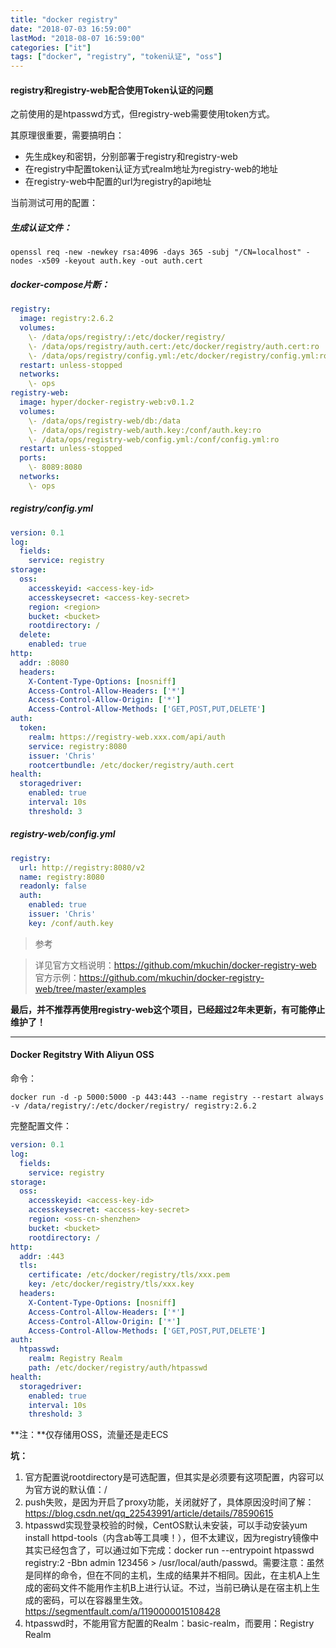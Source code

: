 ```yaml
---
title: "docker registry"
date: "2018-07-03 16:59:00"
lastMod: "2018-08-07 16:59:00"
categories: ["it"]
tags: ["docker", "registry", "token认证", "oss"]
---
```


#### registry和registry-web配合使用Token认证的问题

之前使用的是htpasswd方式，但registry-web需要使用token方式。

其原理很重要，需要搞明白：

* 先生成key和密钥，分别部署于registry和registry-web
* 在registry中配置token认证方式realm地址为registry-web的地址
* 在registry-web中配置的url为registry的api地址


当前测试可用的配置：

##### 生成认证文件：

```shell
openssl req -new -newkey rsa:4096 -days 365 -subj "/CN=localhost" -nodes -x509 -keyout auth.key -out auth.cert
```

##### docker-compose片断：

```yaml
registry:
  image: registry:2.6.2
  volumes:
    \- /data/ops/registry/:/etc/docker/registry/
    \- /data/ops/registry/auth.cert:/etc/docker/registry/auth.cert:ro
    \- /data/ops/registry/config.yml:/etc/docker/registry/config.yml:ro
  restart: unless-stopped
  networks:
    \- ops
registry-web:
  image: hyper/docker-registry-web:v0.1.2
  volumes:
    \- /data/ops/registry-web/db:/data
    \- /data/ops/registry-web/auth.key:/conf/auth.key:ro
    \- /data/ops/registry-web/config.yml:/conf/config.yml:ro
  restart: unless-stopped
  ports:
    \- 8089:8080
  networks:
    \- ops
```

##### registry/config.yml

```yaml
version: 0.1
log:
  fields:
    service: registry
storage:
  oss:
    accesskeyid: <access-key-id>
    accesskeysecret: <access-key-secret>
    region: <region>
    bucket: <bucket>
    rootdirectory: /
  delete:
    enabled: true
http:
  addr: :8080
  headers:
    X-Content-Type-Options: [nosniff]
    Access-Control-Allow-Headers: ['*']
    Access-Control-Allow-Origin: ['*']
    Access-Control-Allow-Methods: ['GET,POST,PUT,DELETE']
auth:
  token:
    realm: https://registry-web.xxx.com/api/auth
    service: registry:8080
    issuer: 'Chris'
    rootcertbundle: /etc/docker/registry/auth.cert
health:
  storagedriver:
    enabled: true
    interval: 10s
    threshold: 3
```

##### registry-web/config.yml

```yaml
registry:
  url: http://registry:8080/v2
  name: registry:8080
  readonly: false
  auth:
    enabled: true
    issuer: 'Chris'
    key: /conf/auth.key
```

> 参考

> 详见官方文档说明：<https://github.com/mkuchin/docker-registry-web>
> 官方示例：<https://github.com/mkuchin/docker-registry-web/tree/master/examples>

**最后，并不推荐再使用registry-web这个项目，已经超过2年未更新，有可能停止维护了！**

---

#### Docker Regitstry With Aliyun OSS

命令：

```shell
docker run -d -p 5000:5000 -p 443:443 --name registry --restart always -v /data/registry/:/etc/docker/registry/ registry:2.6.2
```

完整配置文件：

```yaml
version: 0.1
log:
  fields:
    service: registry
storage:
  oss:
    accesskeyid: <access-key-id>
    accesskeysecret: <access-key-secret>
    region: <oss-cn-shenzhen>
    bucket: <bucket>
    rootdirectory: /
http:
  addr: :443
  tls:
    certificate: /etc/docker/registry/tls/xxx.pem
    key: /etc/docker/registry/tls/xxx.key
  headers:
    X-Content-Type-Options: [nosniff]
    Access-Control-Allow-Headers: ['*']
    Access-Control-Allow-Origin: ['*']
    Access-Control-Allow-Methods: ['GET,POST,PUT,DELETE']
auth:
  htpasswd:
    realm: Registry Realm
    path: /etc/docker/registry/auth/htpasswd
health:
  storagedriver:
    enabled: true
    interval: 10s
    threshold: 3
```

**注：**仅存储用OSS，流量还是走ECS

**坑：**

1. 官方配置说rootdirectory是可选配置，但其实是必须要有这项配置，内容可以为官方说的默认值：/
2. push失败，是因为开启了proxy功能，关闭就好了，具体原因没时间了解：<https://blog.csdn.net/qq_22543991/article/details/78590615>
3. htpasswd实现登录校验的时候，CentOS默认未安装，可以手动安装yum install httpd-tools（内含ab等工具噢！），但不太建议，因为registry镜像中其实已经包含了，可以通过如下完成：docker run --entrypoint htpasswd registry:2 -Bbn admin 123456 > /usr/local/auth/passwd。需要注意：虽然是同样的命令，但在不同的主机，生成的结果并不相同。因此，在主机A上生成的密码文件不能用作主机B上进行认证。不过，当前已确认是在宿主机上生成的密码，可以在容器里生效。<https://segmentfault.com/a/1190000015108428>
4. htpasswd时，不能用官方配置的Realm：basic-realm，而要用：Registry Realm